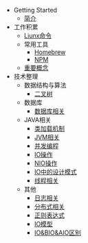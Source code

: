 - Getting Started
  - [简介](/)
- 工作积累
  - [Liunx命令](Liunx命令.md)
  - 常用工具
    - [Homebrew](常用工具/Homebrew.md)
    - [NPM](常用工具/npm.md)
  - [重要概念](重要概念.md)
- 技术整理
  - 数据结构与算法
    - [二叉树](技术整理/数据结构与算法/二叉树.md)
  - 数据库
    - [数据库相关](技术整理/数据库/数据库相关.md)
  - JAVA相关
    - [类加载机制](技术整理/java/类加载机制.md)
    - [JVM相关](技术整理/java/JVM相关.md)
    - [并发编程](技术整理/java/并发编程.md)
    - [IO操作](技术整理/java/IO操作.md)
    - [NIO操作](技术整理/java/NIO.md)
    - [IO中的设计模式](技术整理/java/IO中的设计模式.md)
    - [线程相关](技术整理/java/thread.md)
  - 其他
    - [日志相关](技术整理/other/log.md)
    - [分布式相关](技术整理/other/Distributed.md)
    - [正则表达式](技术整理/other/regular.md)
    - [IO模型](技术整理/other/IOModel.md)
    - [IO&BIO&AIO区别](技术整理/other/XIODifference.md)
